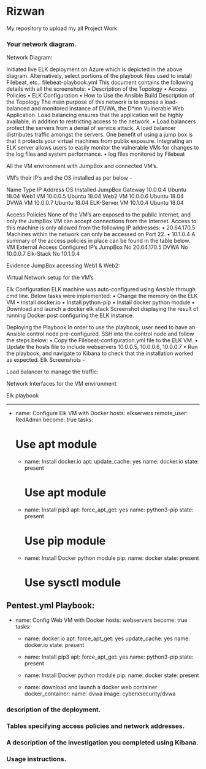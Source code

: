 # Rizwan
My repository to upload my all Project Work

### Your network diagram.

Network Diagram:


 
Initiated live ELK deployment on Azure which is depicted in the above diagram. Alternatively, select portions of the playbook files used to install Filebeat, etc..
filebeat-playbook.yml
This document contains the following details with all the screenshots:
•	Description of the Topology
•	Access Policies
•	ELK Configuration
•	How to Use the Ansible Build
Description of the Topology
The main purpose of this network is to expose a load-balanced and monitored instance of DVWA, the D*mn Vulnerable Web Application.
Load balancing ensures that the application will be highly available, in addition to restricting access to the network.
•	Load balancers protect the servers from a denial of service attack. A load balancer distributes traffic amongst the servers. One benefit of using a jump box is that it protects your virtual machines from publix exposure.
Integrating an ELK server allows users to easily monitor the vulnerable VMs for changes to the log files and system performance.
•	log files monitored by Filebeat

All the VM environment with JumpBox and connected VM’s.

 

VM’s their IP’s and the OS installed as per below - 

Name	Type	IP Address	OS Installed
JumpBox	Gateway	10.0.0.4	Ubuntu 18.04
Web1	VM	10.0.0.5	Ubuntu 18.04
Web2	VM	10.0.0.6	Ubuntu 18.04
DVWA	VM	10.0.0.7	Ubuntu 18.04
ELK-Server	VM	10.1.0.4	Ubuntu 18.04
			

Access Policies
None of the VM’s are exposed to the public Internet, and only the JumpBox VM can accept connections from the Internet. Access to this machine is only allowed from the following IP addresses:
•	20.64.170.5
Machines within the network can only be accessed on Port 22.
•	10.1.0.4
A summary of the access policies in place can be found in the table below.
VM	External Access	Configured IP’s
JumpBox	No	20.64.170.5
DVWA	No	10.0.0.7
Elk-Stack	No	10.1.0.4

 
Evidence JumpBox accessing Web1 & Web2:

 
 

Virtual Network setup for the VM’s

 
Elk Configuration
ELK machine was auto-configured using Ansible through cmd line. 
Below tasks were implemented:
•	Change the memory on the ELK VM
•	Install docker.io
•	Install python-pip
•	Install docker python module
•	Download and launch a docker elk stack
Screenshot displaying the result of running Docker post configuring the ELK instance.
 

Deploying the Playbook
In order to use the playbook, user need to have an Ansible control node pre-configured. 
SSH into the control node and follow the steps below:
•	Copy the Filebeat-configuration.yml file to the ELK VM.
•	Update the hosts file to include webservers 10.0.0.5, 10.0.0.6, 10.0.0.7
•	Run the playbook, and navigate to Kibana to check that the installation worked as expected.
Elk Screenshots - 
 
Load balancer to manage the traffic:

 

Network Interfaces for the VM environment

 

Elk playbook

---
- name: Configure Elk VM with Docker
  hosts: elkservers
  remote_user: RedAdmin
  become: true
  tasks:
    # Use apt module
    - name: Install docker.io
      apt:
        update_cache: yes
        name: docker.io
        state: present

      # Use apt module
    - name: Install pip3
      apt:
        force_apt_get: yes
        name: python3-pip
        state: present

      # Use pip module
    - name: Install Docker python module
      pip:
        name: docker
        state: present

      # Use sysctl module
 

Pentest.yml Playbook:
---
- name: Config Web VM with Docker
  hosts: webservers
  become: true
  tasks:
  - name: docker.io
    apt:
      force_apt_get: yes
      update_cache: yes
      name: docker.io
      state: present

  - name: Install pip3
    apt:
      force_apt_get: yes
      name: python3-pip
      state: present

  - name: Install Docker python module
    pip:
      name: docker
      state: present

  - name: download and launch a docker web container
    docker_container:
      name: dvwa
      image: cyberxsecurity/dvwa

 



### description of the deployment.
### Tables specifying access policies and network addresses.
### A description of the investigation you completed using Kibana.
### Usage instructions.

